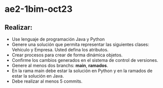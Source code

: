 # ae2-1bim-oct23
## Realizar:
* Use lenguaje de programación Java y Python
* Genere una solución que permita representar las siguientes clases: Vehículo y Empresa. Usted defina los atributos.
* Crear procesos para crear de forma dinámica objetos.
* Confirme los cambios generados en el sistema de control de versiones.
* Genere al menos dos branchs: **main**, **ramados**.
* En la rama main debe estar la solución en Python y en la ramados de estar la solución en Java.
* Debe realizar al menos 5 commits.
